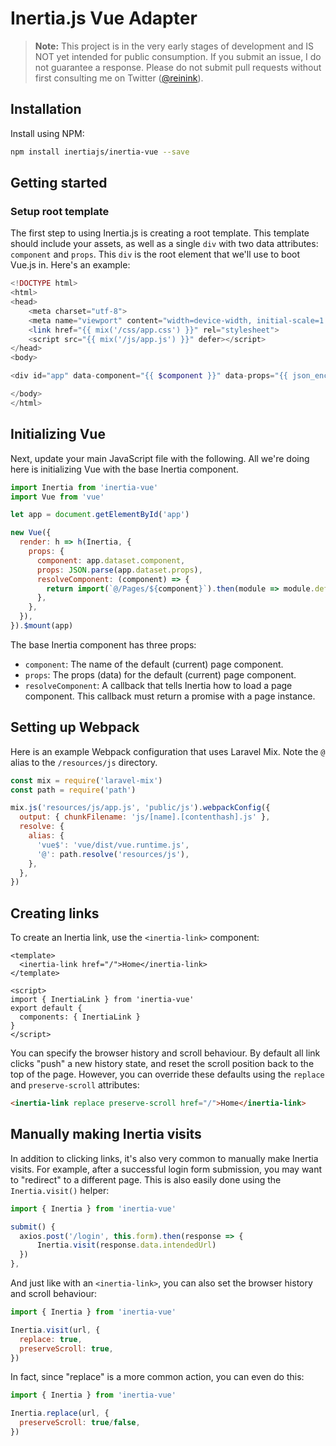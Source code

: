 # Inertia.js Vue Adapter

> **Note:** This project is in the very early stages of development and IS NOT yet intended for public consumption. If you submit an issue, I do not guarantee a response. Please do not submit pull requests without first consulting me on Twitter ([@reinink](https://twitter.com/reinink)).

## Installation

Install using NPM:

```sh
npm install inertiajs/inertia-vue --save
```

## Getting started

### Setup root template

The first step to using Inertia.js is creating a root template. This template should include your assets, as well as a single `div` with two data attributes: `component` and `props`. This `div` is the root element that we'll use to boot Vue.js in. Here's an example:

```php
<!DOCTYPE html>
<html>
<head>
    <meta charset="utf-8">
    <meta name="viewport" content="width=device-width, initial-scale=1.0, maximum-scale=1.0">
    <link href="{{ mix('/css/app.css') }}" rel="stylesheet">
    <script src="{{ mix('/js/app.js') }}" defer></script>
</head>
<body>

<div id="app" data-component="{{ $component }}" data-props="{{ json_encode($props) }}"></div>

</body>
</html>
```

## Initializing Vue

Next, update your main JavaScript file with the following. All we're doing here is initializing Vue with the base Inertia component.

```js
import Inertia from 'inertia-vue'
import Vue from 'vue'

let app = document.getElementById('app')

new Vue({
  render: h => h(Inertia, {
    props: {
      component: app.dataset.component,
      props: JSON.parse(app.dataset.props),
      resolveComponent: (component) => {
        return import(`@/Pages/${component}`).then(module => module.default)
      },
    },
  }),
}).$mount(app)
```

The base Inertia component has three props:

- `component`: The name of the default (current) page component.
- `props`: The props (data) for the default (current) page component.
- `resolveComponent`: A callback that tells Inertia how to load a page component. This callback must return a promise with a page instance.

## Setting up Webpack

Here is an example Webpack configuration that uses Laravel Mix. Note the `@` alias to the `/resources/js` directory.

```js
const mix = require('laravel-mix')
const path = require('path')

mix.js('resources/js/app.js', 'public/js').webpackConfig({
  output: { chunkFilename: 'js/[name].[contenthash].js' },
  resolve: {
    alias: {
      'vue$': 'vue/dist/vue.runtime.js',
      '@': path.resolve('resources/js'),
    },
  },
})
````

## Creating links

To create an Inertia link, use the `<inertia-link>` component:

```vue
<template>
  <inertia-link href="/">Home</inertia-link>
</template>

<script>
import { InertiaLink } from 'inertia-vue'
export default {
  components: { InertiaLink }
}
</script>
```

You can specify the browser history and scroll behaviour. By default all link clicks "push" a new history state, and reset the scroll position back to the top of the page. However, you can override these defaults using the `replace` and `preserve-scroll` attributes:

```html
<inertia-link replace preserve-scroll href="/">Home</inertia-link>
```

## Manually making Inertia visits

In addition to clicking links, it's also very common to manually make Inertia visits. For example, after a successful login form submission, you may want to "redirect" to a different page. This is also easily done using the `Inertia.visit()` helper:

```js
import { Inertia } from 'inertia-vue'

submit() {
  axios.post('/login', this.form).then(response => {
      Inertia.visit(response.data.intendedUrl)
  })
},
```

And just like with an `<inertia-link>`, you can also set the browser history and scroll behaviour:

```js
import { Inertia } from 'inertia-vue'

Inertia.visit(url, {
  replace: true,
  preserveScroll: true,
})
```

In fact, since "replace" is a more common action, you can even do this:

```js
import { Inertia } from 'inertia-vue'

Inertia.replace(url, {
  preserveScroll: true/false,
})
````
